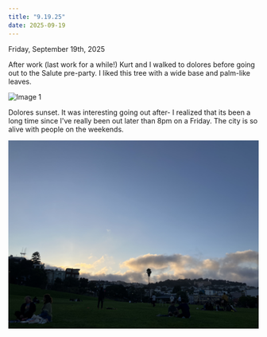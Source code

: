 ```yaml
---
title: "9.19.25"
date: 2025-09-19
---
```

Friday, September 19th, 2025

After work (last work for a while!) Kurt and I walked to dolores before going out to the Salute pre-party. I liked this tree with a wide base and palm-like leaves.

![Image 1](./IMG_6254.jpeg)

Dolores sunset. It was interesting going out after- I realized that its been a long time since I've really been out later than 8pm on a Friday. The city is so alive with people on the weekends.

![Image 2](./IMG_6255.jpeg)

